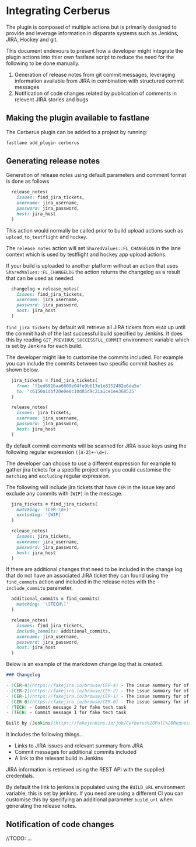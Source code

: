 # Integrating Cerberus

The plugin is composed of multiple actions but is primarily designed to provide and leverage information in disparate systems such as Jenkins, JIRA, Hockey and git.

This document endevours to present how a developer might integrate the plugin actions into thier own fastlane script to reduce the need for the following to be done manually.

1. Generation of release notes from git commit messages, leveraging information available from JIRA in combination with structured commit messages
1. Notification of code changes related by publication of comments in relevent JIRA stories and bugs

## Making the plugin available to fastlane

The Cerberus plugin can be added to a project by running:

```bash
fastlane add_plugin cerberus
```

## Generating release notes

Generation of release notes using default parameters and comment format is done as follows

```ruby
  release_notes(
    issues: find_jira_tickets,
    username: jira_username,
    password: jira_password,
    host: jira_host
  )
```

This action would normally be called prior to build upload actions such as `upload_to_testflight` and `hockey`.  

The `release_notes` action will set `SharedValues::FL_CHANGELOG` in the lane context which is used by testflight and hockey app upload actions.

If your build is uploaded to another platform without an action that uses `SharedValues::FL_CHANGELOG` the action returns the changelog as a result that can be used as needed.

```ruby
  changelog = release_notes(
    issues: find_jira_tickets,
    username: jira_username,
    password: jira_password,
    host: jira_host
  )
```

`find_jira_tickets` by default will retrieve all JIRA tickets from `HEAD` up until the commit hash of the last successful build specified by Jenkins.  It does this by reading `GIT_PREVIOUS_SUCCESSFUL_COMMIT` environment variable which is set by Jenkins for each build.

The developer might like to customise the commits included.  For example you can include the commits between two specific commit hashes as shown below.

```ruby
  jira_tickets = find_jira_tickets(
    from: 'f1ed6916aa6609e04fe9b613e1e8152482e6de5e'
    to: 'c6150a1dbf20e0e8c10d05d9c21a1ce1ee368535'
  )

  release_notes(
    issues: jira_tickets,
    username: jira_username,
    password: jira_password,
    host: jira_host
  )
```

By default commit comments will be scanned for JIRA issue keys using the following regular expression `([A-Z]+-\d+)`.

The developer can choose to use a different expression for example to gather jira tickets for a specific project only you could customise the `matching` and `excluding` regular expression.

The following will include jira tickets that have `CER` in the issue key and exclude any commits with `[WIP]` in the message.

```ruby
  jira_tickets = find_jira_tickets(
    matching: '(CER-\d+)'
    excluding: '[WIP]'
  )

  release_notes(
    issues: jira_tickets,
    username: jira_username,
    password: jira_password,
    host: jira_host
  )
```

If there are additional changes that need to be included in the change log that do not have an associated JIRA ticket they can found using the `find_commits` action and included in the release notes with the `include_commits` parameter.

```ruby
  additional_commits = find_commits(
    matching: '\[TECH\]'
  )

  release_notes(
    issues: find_jira_tickets,
    include_commits: additional_commits,
    username: jira_username,
    password: jira_password,
    host: jira_host
  )
```

Below is an example of the markdown change log that is created.

```markdown
### Changelog

- [CER-4](https://fakejira.io/browse/CER-4) - The issue summary for of JIRA ticket CER-4
- [CER-2](https://fakejira.io/browse/CER-2) - The issue summary for of JIRA ticket CER-2
- [CER-1](https://fakejira.io/browse/CER-1) - The issue summary for of JIRA ticket CER-1
- [CER-0](https://fakejira.io/browse/CER-0) - The issue summary for of JIRA ticket CER-0
- [TECH] - Commit message 2 for fake tech task
- [TECH] - Commit message 1 for fake tech task

Built by [Jenkins](https://fakejenkins.io/job/Cerberus%20Pull%20Request%20Builder/job/cerberus-ios-swift/job/PR-56/5/)
```

It includes the following things...

* Links to JIRA issues and relevant summary from JIRA
* Commit messages for additional commits included
* A link to the relevant build in Jenkins

JIRA information is retrieved using the REST API with the supplied credentials.

By default the link to jenkins is populated using the `BUILD_URL` environment variable, this is set by jenkins.  If you need are using a different CI you can customise this by specifying an additional parameter `build_url` when generating the release notes.

## Notification of code changes

//TODO: ...